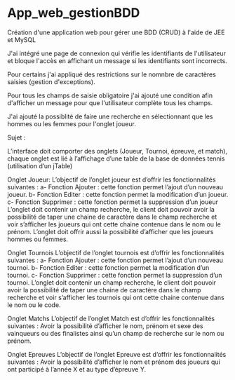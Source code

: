# App_web_gestionBDD
Création d'une application web pour gérer une BDD (CRUD) à l'aide de JEE et MySQL

J'ai intégré une page de connexion qui vérifie les identifiants de l'utilisateur et bloque l'accès en affichant un message si les identifiants sont incorrects.

Pour certains j'ai appliqué des restrictions sur le nomnbre de caractères saisies (gestion d'exceptions).

Pour tous les champs de saisie obligatoire j'ai ajouté une condition afin d'afficher un message pour que l'utilisateur complète tous les champs.

J'ai ajouté la possiblité de faire une recherche en sélectionnant que les hommes ou les femmes pour l'onglet joueur.

Sujet :

L’interface doit comporter des onglets (Joueur, Tournoi, épreuve, et match), chaque onglet est lié à l’affichage d’une table de la base de données tennis (utilisation d’un jTable)

Onglet Joueur: 
L’objectif de l’onglet joueur est d’offrir les fonctionnalités suivantes : a- Fonction Ajouter : cette fonction permet l’ajout d’un nouveau joueur. b- Fonction Editer : cette fonction permet la modification d’un joueur. c- Fonction Supprimer : cette fonction permet la suppression d’un joueur L’onglet doit contenir un champ recherche, le client doit pouvoir avoir la possibilité de taper une chaine de caractère dans le champ recherche et voir s’afficher les joueurs qui ont cette chaine contenue dans le nom ou le prénom. L’onglet doit offrir aussi la possibilité d’afficher que les joueurs hommes ou femmes. 

Onglet Tournois L’objectif de l’onglet tournois est d’offrir les fonctionnalités suivantes : a- Fonction Ajouter : cette fonction permet l’ajout d’un nouveau tournoi. b- Fonction Editer : cette fonction permet la modification d’un tournoi. c- Fonction Supprimer : cette fonction permet la suppression d’un tournoi. L’onglet doit contenir un champ recherche, le client doit pouvoir avoir la possibilité de taper une chaine de caractère dans le champ recherche et voir s’afficher les tournois qui ont cette chaine contenue dans le nom ou le code. 

Onglet Matchs L’objectif de l’onglet Match est d’offrir les fonctionnalités suivantes : Avoir la possibilité d’afficher le nom, prénom et sexe des vainqueurs ou des finalistes ainsi qu’un champ de recherche sur le nom ou prénom. 

Onglet Epreuves L’objectif de l’onglet Epreuve est d’offrir les fonctionnalités suivantes : Avoir la possibilité d’afficher le nom et prénom des joueurs qui ont participé à l’année X et au type d’épreuve Y.
